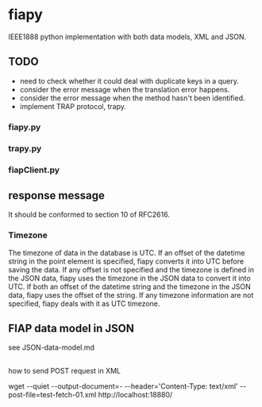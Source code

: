 fiapy
=====

IEEE1888 python implementation with both data models, XML and JSON.

## TODO

- need to check whether it could deal with duplicate keys in a query.
- consider the error message when the translation error happens.
- consider the error message when the method hasn't been identified.
- implement TRAP protocol, trapy.

### fiapy.py

### trapy.py

### fiapClient.py

## response message

It should be conformed to section 10 of RFC2616.

### Timezone

The timezone of data in the database is UTC.
If an offset of the datetime string in the point element is specified,
fiapy converts it into UTC before saving the data.
If any offset is not specified and the timezone is defined in the JSON data,
fiapy uses the timezone in the JSON data to convert it into UTC.
If both an offset of the datetime string and the timezone in the JSON data,
fiapy uses the offset of the string.
If any timezone information are not specified,
fiapy deals with it as UTC timezone.

## FIAP data model in JSON

see JSON-data-model.md

##

how to send POST request in XML

wget --quiet --output-document=- --header='Content-Type: text/xml' --post-file=test-fetch-01.xml http://localhost:18880/
